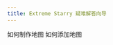 ```yaml
---
title: Extreme Starry 疑难解答向导
---
```


<GuideButton to="/FAQ/Question/ESMaps/CreateMap">如何制作地图</GuideButton>
<GuideButton to="/QuickStart/AddCustomMap">如何添加地图</GuideButton>
